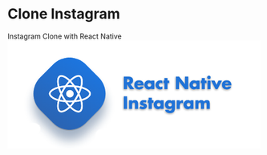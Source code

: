 # Clone Instagram
Instagram Clone with React Native  
![Project image](https://github.com/angais/react-native-instagram/blob/master/screenshots/social.png "Project image")  





